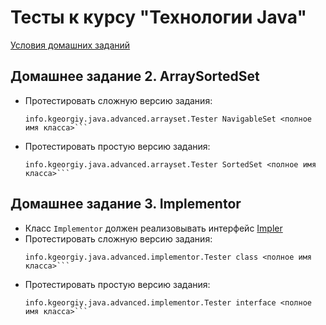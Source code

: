 Тесты к курсу "Технологии Java"
====

[Условия домашних заданий](http://www.kgeorgiy.info/courses/java-advanced/homeworks.html)

Домашнее задание 2. ArraySortedSet
----
* Протестировать сложную версию задания: 
    ```
    info.kgeorgiy.java.advanced.arrayset.Tester NavigableSet <полное имя класса>```
* Протестировать простую версию задания: 
    ```
    info.kgeorgiy.java.advanced.arrayset.Tester SortedSet <полное имя класса>```

Домашнее задание 3. Implementor
----
*  Класс ``Implementor`` должен реализовывать интерфейс [Impler](src/info/kgeorgiy/java/advanced/implementor/Impler.java)
* Протестировать сложную версию задания: 
    ```
    info.kgeorgiy.java.advanced.implementor.Tester class <полное имя класса>```
* Протестировать простую версию задания:
    ```
    info.kgeorgiy.java.advanced.implementor.Tester interface <полное имя класса>```
